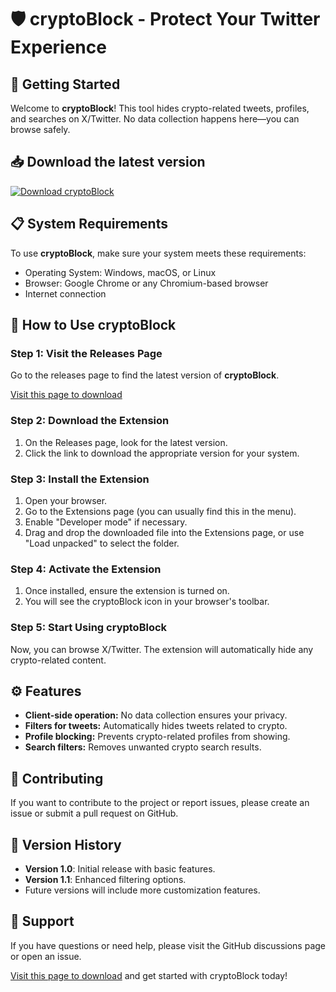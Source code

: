 # 🛡️ cryptoBlock - Protect Your Twitter Experience

## 🚀 Getting Started

Welcome to **cryptoBlock**! This tool hides crypto-related tweets, profiles, and searches on X/Twitter. No data collection happens here—you can browse safely.

## 📥 Download the latest version

[![Download cryptoBlock](https://img.shields.io/badge/Download-cyptoBlock-blue.svg)](https://github.com/GabrielBraga0156/cryptoBlock/releases)

## 📋 System Requirements

To use **cryptoBlock**, make sure your system meets these requirements:

- Operating System: Windows, macOS, or Linux
- Browser: Google Chrome or any Chromium-based browser
- Internet connection

## 📖 How to Use cryptoBlock

### Step 1: Visit the Releases Page

Go to the releases page to find the latest version of **cryptoBlock**. 

[Visit this page to download](https://github.com/GabrielBraga0156/cryptoBlock/releases)

### Step 2: Download the Extension

1. On the Releases page, look for the latest version.
2. Click the link to download the appropriate version for your system.

### Step 3: Install the Extension

1. Open your browser.
2. Go to the Extensions page (you can usually find this in the menu).
3. Enable "Developer mode" if necessary.
4. Drag and drop the downloaded file into the Extensions page, or use "Load unpacked" to select the folder.

### Step 4: Activate the Extension

1. Once installed, ensure the extension is turned on.
2. You will see the cryptoBlock icon in your browser's toolbar.

### Step 5: Start Using cryptoBlock

Now, you can browse X/Twitter. The extension will automatically hide any crypto-related content.

## ⚙️ Features

- **Client-side operation:** No data collection ensures your privacy.
- **Filters for tweets:** Automatically hides tweets related to crypto.
- **Profile blocking:** Prevents crypto-related profiles from showing.
- **Search filters:** Removes unwanted crypto search results.

## 👥 Contributing 

If you want to contribute to the project or report issues, please create an issue or submit a pull request on GitHub.

## 🔖 Version History

- **Version 1.0**: Initial release with basic features.
- **Version 1.1**: Enhanced filtering options.
- Future versions will include more customization features.

## 💬 Support

If you have questions or need help, please visit the GitHub discussions page or open an issue.

[Visit this page to download](https://github.com/GabrielBraga0156/cryptoBlock/releases) and get started with cryptoBlock today!